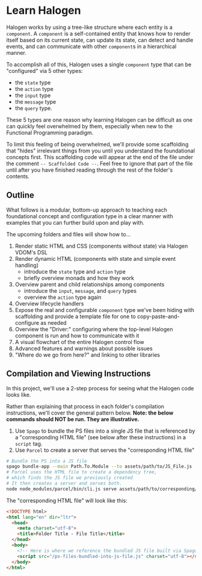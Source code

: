 # Learn Halogen

Halogen works by using a tree-like structure where each entity is a `component`. A `component` is a self-contained entity that knows how to render itself based on its current state, can update its state, can detect and handle events, and can communicate with other `component`s in a hierarchical manner.

To accomplish all of this, Halogen uses a single `component` type that can be "configured" via 5 other types:
- the `state` type
- the `action` type
- the `input` type
- the `message` type
- the `query` type.

These 5 types are one reason why learning Halogen can be difficult as one can quickly feel overwhelmed by them, especially when new to the Functional Programming paradigm.

To limit this feeling of being overwhelmed, we'll provide some scaffolding that "hides" irrelevant things from you until you understand the foundational concepts first. This scaffolding code will appear at the end of the file under the comment `-- Scaffolded Code --`. Feel free to ignore that part of the file until after you have finished reading through the rest of the folder's contents.

## Outline

What follows is a modular, bottom-up approach to teaching each foundational concept and configuration type in a clear manner with examples that you can further build upon and play with.

The upcoming folders and files will show how to...
1. Render static HTML and CSS (components without state) via Halogen VDOM's DSL
2. Render dynamic HTML (components with state and simple event handling)
    - introduce the `state` type and `action` type
    - briefly overview monads and how they work
3. Overview parent and child relationships among components
    - introduce the `input`, `message`, and `query` types
    - overview the `action` type again
4. Overview lifecycle handlers
5. Expose the real and configurable `component` type we've been hiding with scaffolding and provide a template file for one to copy-paste-and-configure as needed
6. Overview the "Driver:" configuring where the top-level Halogen component is run and how to communicate with it
7. A visual flowchart of the entire Halogen control flow
8. Advanced features and warnings about possible issues
9. "Where do we go from here?" and linking to other libraries

## Compilation and Viewing Instructions

In this project, we'll use a 2-step process for seeing what the Halogen code looks like.

Rather than explaining that process in each folder's compilation instructions, we'll cover the general pattern below. **Note: the below commands should NOT be run. They are illustrative.**

1. Use `Spago` to bundle the PS files into a single JS file that is referenced by a "corresponding HTML file" (see below after these instructions) in a `script` tag.
2. Use `Parcel` to create a server that serves the "corresponding HTML file"
```bash
# Bundle the PS into a JS file
spago bundle-app --main Path.To.Module --to assets/path/to/JS_File.js
# Parcel uses the HTML file to create a dependency tree,
# which finds the JS file we previously created
# It then creates a server and serves both.
node node_modules/parcel/bin/cli.js serve assets/path/to/corresponding/HTML_File.html -o HTML_File--parcelified.html --open
```

The "corresponding HTML file" will look like this:
```html
<!DOCTYPE html>
<html lang="en" dir="ltr">
  <head>
    <meta charset="utf-8">
    <title>Folder Title - File Title</title>
  </head>
  <body>
    <!-- Here is where we reference the bundled JS file built via Spago -->
    <script src="/ps-files-bundled-into-js-file.js" charset="utf-8"></script>
  </body>
</html>

```
